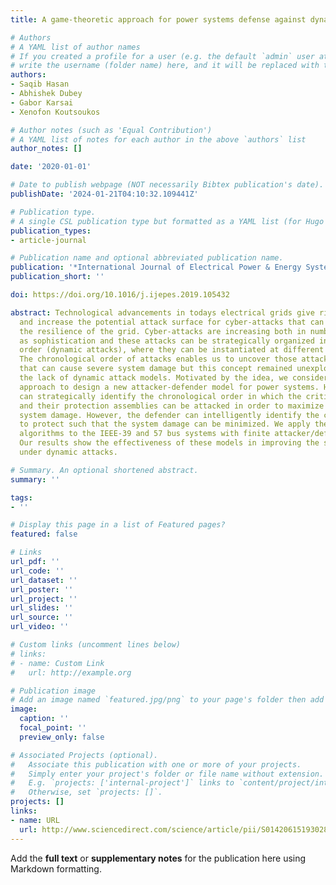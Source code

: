```yaml
---
title: A game-theoretic approach for power systems defense against dynamic cyber-attacks

# Authors
# A YAML list of author names
# If you created a profile for a user (e.g. the default `admin` user at `content/authors/admin/`), 
# write the username (folder name) here, and it will be replaced with their full name and linked to their profile.
authors:
- Saqib Hasan
- Abhishek Dubey
- Gabor Karsai
- Xenofon Koutsoukos

# Author notes (such as 'Equal Contribution')
# A YAML list of notes for each author in the above `authors` list
author_notes: []

date: '2020-01-01'

# Date to publish webpage (NOT necessarily Bibtex publication's date).
publishDate: '2024-01-21T04:10:32.109441Z'

# Publication type.
# A single CSL publication type but formatted as a YAML list (for Hugo requirements).
publication_types:
- article-journal

# Publication name and optional abbreviated publication name.
publication: '*International Journal of Electrical Power & Energy Systems*'
publication_short: ''

doi: https://doi.org/10.1016/j.ijepes.2019.105432

abstract: Technological advancements in todays electrical grids give rise to new vulnerabilities
  and increase the potential attack surface for cyber-attacks that can severely affect
  the resilience of the grid. Cyber-attacks are increasing both in number as well
  as sophistication and these attacks can be strategically organized in chronological
  order (dynamic attacks), where they can be instantiated at different time instants.
  The chronological order of attacks enables us to uncover those attack combinations
  that can cause severe system damage but this concept remained unexplored due to
  the lack of dynamic attack models. Motivated by the idea, we consider a game-theoretic
  approach to design a new attacker-defender model for power systems. Here, the attacker
  can strategically identify the chronological order in which the critical substations
  and their protection assemblies can be attacked in order to maximize the overall
  system damage. However, the defender can intelligently identify the critical substations
  to protect such that the system damage can be minimized. We apply the developed
  algorithms to the IEEE-39 and 57 bus systems with finite attacker/defender budgets.
  Our results show the effectiveness of these models in improving the system resilience
  under dynamic attacks.

# Summary. An optional shortened abstract.
summary: ''

tags:
- ''

# Display this page in a list of Featured pages?
featured: false

# Links
url_pdf: ''
url_code: ''
url_dataset: ''
url_poster: ''
url_project: ''
url_slides: ''
url_source: ''
url_video: ''

# Custom links (uncomment lines below)
# links:
# - name: Custom Link
#   url: http://example.org

# Publication image
# Add an image named `featured.jpg/png` to your page's folder then add a caption below.
image:
  caption: ''
  focal_point: ''
  preview_only: false

# Associated Projects (optional).
#   Associate this publication with one or more of your projects.
#   Simply enter your project's folder or file name without extension.
#   E.g. `projects: ['internal-project']` links to `content/project/internal-project/index.md`.
#   Otherwise, set `projects: []`.
projects: []
links:
- name: URL
  url: http://www.sciencedirect.com/science/article/pii/S0142061519302807
---
```


Add the **full text** or **supplementary notes** for the publication here using Markdown formatting.

